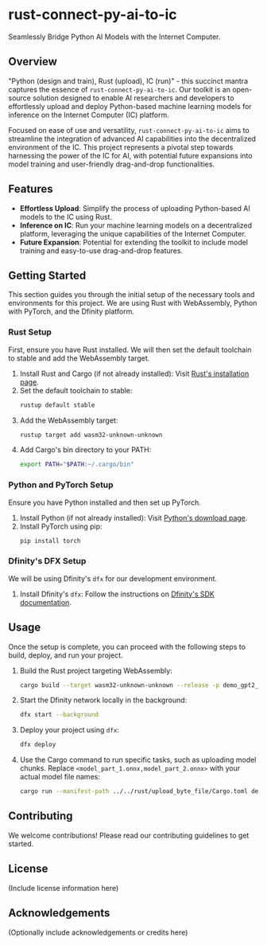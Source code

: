 # rust-connect-py-ai-to-ic

Seamlessly Bridge Python AI Models with the Internet Computer.

## Overview

"Python (design and train), Rust (upload), IC (run)" - this succinct mantra captures the essence of `rust-connect-py-ai-to-ic`. Our toolkit is an open-source solution designed to enable AI researchers and developers to effortlessly upload and deploy Python-based machine learning models for inference on the Internet Computer (IC) platform.

Focused on ease of use and versatility, `rust-connect-py-ai-to-ic` aims to streamline the integration of advanced AI capabilities into the decentralized environment of the IC. This project represents a pivotal step towards harnessing the power of the IC for AI, with potential future expansions into model training and user-friendly drag-and-drop functionalities.

## Features

- **Effortless Upload**: Simplify the process of uploading Python-based AI models to the IC using Rust.
- **Inference on IC**: Run your machine learning models on a decentralized platform, leveraging the unique capabilities of the Internet Computer.
- **Future Expansion**: Potential for extending the toolkit to include model training and easy-to-use drag-and-drop features.



## Getting Started

This section guides you through the initial setup of the necessary tools and environments for this project. We are using Rust with WebAssembly, Python with PyTorch, and the Dfinity platform.

### Rust Setup

First, ensure you have Rust installed. We will then set the default toolchain to stable and add the WebAssembly target.

1. Install Rust and Cargo (if not already installed): Visit [Rust's installation page](https://www.rust-lang.org/tools/install).
2. Set the default toolchain to stable:
   ```bash
   rustup default stable
   ```
3. Add the WebAssembly target:
   ```bash
   rustup target add wasm32-unknown-unknown
   ```
4. Add Cargo's bin directory to your PATH:
   ```bash
   export PATH="$PATH:~/.cargo/bin"
   ```

### Python and PyTorch Setup

Ensure you have Python installed and then set up PyTorch.

1. Install Python (if not already installed): Visit [Python's download page](https://www.python.org/downloads/).
2. Install PyTorch using pip:
   ```bash
   pip install torch
   ```

### Dfinity's DFX Setup

We will be using Dfinity's `dfx` for our development environment.

1. Install Dfinity's `dfx`: Follow the instructions on [Dfinity's SDK documentation](https://sdk.dfinity.org/docs/quickstart/quickstart.html).

## Usage

Once the setup is complete, you can proceed with the following steps to build, deploy, and run your project.

1. Build the Rust project targeting WebAssembly:
   ```bash
   cargo build --target wasm32-unknown-unknown --release -p demo_gpt2_model_backend
   ```
2. Start the Dfinity network locally in the background:
   ```bash
   dfx start --background
   ```
3. Deploy your project using `dfx`:
   ```bash
   dfx deploy
   ```
4. Use the Cargo command to run specific tasks, such as uploading model chunks. Replace `<model_part_1.onnx,model_part_2.onnx>` with your actual model file names:
   ```bash
   cargo run --manifest-path ../../rust/upload_byte_file/Cargo.toml demo_gpt2_model_backend upload_model_chunks ../../python/onnx_model/ <model_part_1.onnx,model_part_2.onnx>
   ```

## Contributing

We welcome contributions! Please read our contributing guidelines to get started.

## License

(Include license information here)

## Acknowledgements

(Optionally include acknowledgements or credits here)
